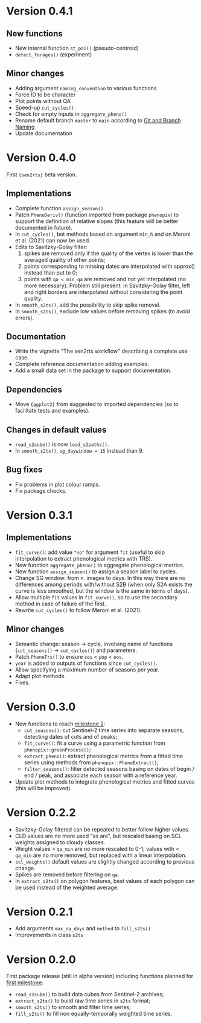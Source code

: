 # Version 0.4.1

## New functions
- New internal function `st_poi()` (pseudo-centroid)
- `detect_forages()` (experiment)

## Minor changes
- Adding argument `naming_convention` to various functions
- Force ID to be character
- Plot points without QA
- Speed-up `cut_cycles()`
- Check for empty inputs in `aggregate_pheno()`
- Rename default branch `master` to `main` according to
    [Git and Branch Naming](https://sfconservancy.org/news/2020/jun/23/gitbranchname/)
- Update documentation


# Version 0.4.0

First `{sen2rts}` beta version.

## Implementations 
- Complete function `assign_season()`.
- Patch `PhenoDeriv()` (function imported from package `phenopix`) to support
    the definition of relative slopes
    (this feature will be better documented in future).
- In `cut_cycles()`, bot methods based on argument `min_h` and on Meroni et al.
    (2021) can now be used.
- Edits to Savitzky-Golay filter: 
    1. spikes are removed only if the quality of the vertex is lower than the
        averaged quality of other points;
    2. points corresponding to missing dates are interpolated with approx() 
        instead than put to 0;
    3. points with `qa < min_qa` are removed and not yet interpolated 
        (no more necessary).
    Problem still present: in Savitzky-Golay filter, left and right borders are 
        interpolated without considering the point quality.
- In `smooth_s2ts()`, add the possibility to skip spike removal.
- In `smooth_s2ts()`, exclude low values before removing spikes (to avoid errors).

## Documentation
- Write the vignette "The sen2rts workflow" describing a complete use case.
- Complete reference documentation adding examples.
- Add a small data set in the package to support documentation.

## Dependencies
- Move `{ggplot2}` from suggested to imported dependencies (so to facilitate 
    tests and examples).

## Changes in default values
- `read_s2cube()` is now `load_s2paths()`.
- In `smooth_s2ts()`, `sg_daywindow = 15` instead than 9.

## Bug fixes
- Fix problems in plot colour ramps.
- Fix package checks.


# Version 0.3.1

## Implementations
- `fit_curve()`: add value `"no"` for argument `fit` (useful to skip 
    interpolation to extract phenological metrics with TRS).
- New function `aggregate_pheno()` to aggregate phenological metrics.
- New function `assign_season()` to assign a season label to cycles.
- Change SG window: from n. images to days. In this way there are no differences
    among periods with/without S2B (when only S2A exists the curve is less 
    smoothed, but the window is the same in terms of days).
- Allow multiple `fit` values in `fit_curve()`, so to use the secondary method 
    in case of failure of the first.
- Rewrite `cut_cycles()` to follow Meroni et al. (2021).

## Minor changes
- Semantic change: season -> cycle, involving name of functions
    (`cut_seasons()` -> `cut_cycles()`) and parameters.
- Patch `PhenoTrs()` to ensure `sos` < `pop` < `eos`.
- `year` is added to outputs of functions since `cut_cycles()`.
- Allow specifying a maximum number of seasons per year.
- Adapt plot methods.
- Fixes.


# Version 0.3.0

- New functions to reach [milestone 2](https://github.com/ranghetti/sen2rts/milestone/2):
    - `cut_seasons()`: cut Sentinel-2 time series into separate seasons, 
        detecting dates of cuts and of peaks;
    - `fit_curve()`: fit a curve using a parametric function  from
        `phenopix::greenProcess()`;
    - `extract_pheno()`: extract phenological metrics from a fitted time series
        using methods from `phenopix::PhenoExtract()`;
    - `filter_seasons()`: filter detected seasons basing on dates of begin / 
        end / peak, and associate each season with a reference year.
- Update plot methods to integrate phenological metrics and fitted curves
    (this will be improved).


# Version 0.2.2

- Savitzky-Golay filtered can be repeated to better follow higher values.
- CLD values are no more used "as are", but rescaled basing on SCL weights 
    assigned to cloudy classes.
- Weight values > `qa_min` are no more rescaled to 0-1; values with < `qa_min` 
    are no more removed, but replaced with a linear interpolation.
- `scl_weights()` default values are slightly changed according to previous change.
- Spikes are removed before filtering on `qa`.
- In `extract_s2ts()` on polygon features, best values of each polygon can be 
    used instead of the weighted average.


# Version 0.2.1

- Add arguments `max_na_days` and `method` to `fill_s2ts()`
- Improvements in class `s2ts`


# Version 0.2.0

First package release (still in alpha version) including functions planned
for [first milestone](https://github.com/ranghetti/sen2rts/milestone/1):

- `read_s2cube()` to build data cubes from Sentinel-2 archives;
- `extract_s2ts()` to build raw time series in `s2ts` format;
- `smooth_s2ts()` to smooth and filter time series;
- `fill_s2ts()` to fill non equally-temporally weighted time series.
